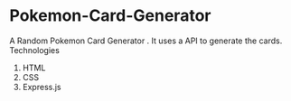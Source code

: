 # Pokemon-Card-Generator
A Random Pokemon Card Generator . It uses a API to generate the cards.
Technologies
1. HTML
2. CSS
3. Express.js
